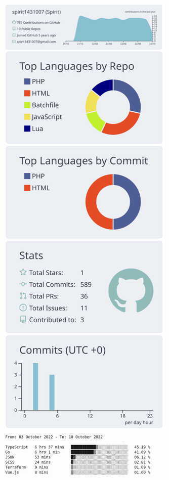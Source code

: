 [![](https://raw.githubusercontent.com/spirit1431007/spirit1431007/master/profile-summary-card-output/nord_bright/0-profile-details.svg)](https://git.io/spiritx)
[![](https://raw.githubusercontent.com/spirit1431007/spirit1431007/master/profile-summary-card-output/nord_bright/1-repos-per-language.svg)](https://git.io/spiritx) [![](https://raw.githubusercontent.com/spirit1431007/spirit1431007/master/profile-summary-card-output/nord_bright/2-most-commit-language.svg)](https://git.io/spiritx)
[![](https://raw.githubusercontent.com/spirit1431007/spirit1431007/master/profile-summary-card-output/nord_bright/3-stats.svg)](https://git.io/spiritx) [![](https://raw.githubusercontent.com/spirit1431007/spirit1431007/master/profile-summary-card-output/nord_bright/4-productive-time.svg)](https://git.io/spiritx)

<!--START_SECTION:waka-->

```text
From: 03 October 2022 - To: 10 October 2022

TypeScript   6 hrs 37 mins   ███████████▒░░░░░░░░░░░░░   45.19 %
Go           6 hrs 1 min     ██████████▒░░░░░░░░░░░░░░   41.09 %
JSON         53 mins         █▓░░░░░░░░░░░░░░░░░░░░░░░   06.12 %
SCSS         24 mins         ▓░░░░░░░░░░░░░░░░░░░░░░░░   02.81 %
Terraform    9 mins          ▒░░░░░░░░░░░░░░░░░░░░░░░░   01.09 %
Vue.js       8 mins          ▒░░░░░░░░░░░░░░░░░░░░░░░░   01.00 %
```

<!--END_SECTION:waka-->
